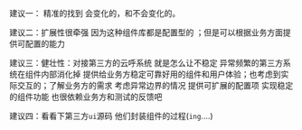 建议一： 精准的找到 会变化的，和不会变化的。 



建议二：扩展性很牵强  因为这种组件库都是配置型的 ；但是可以根据业务方面提供可配置的能力



建议三：健壮性：对接第三方的云呼系统 就是怎么让不稳定 异常频繁的第三方系统在组件内部消化掉 提供给业务方稳定可靠好用的组件和用户体验；也考虑到实际交互的；了解业务方的需求 考虑异常边界的情况  提供可扩展的配置项  实现稳定的组件功能  也很依赖业务方和测试的反馈吧



建议四：看看下第三方`ui`源码 他们封装组件的过程(`ing`....)